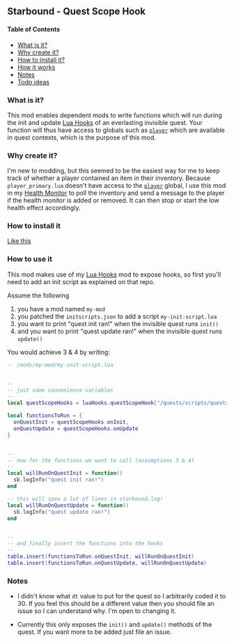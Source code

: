 ## Starbound - Quest Scope Hook

<!-- START doctoc generated TOC please keep comment here to allow auto update -->
<!-- DON'T EDIT THIS SECTION, INSTEAD RE-RUN doctoc TO UPDATE -->
#### Table of Contents
- [What is it?](#what-is-it)
- [Why create it?](#why-create-it)
- [How to install it?](#how-to-install-it)
- [How it works](#how-it-works)
- [Notes](#notes)
- [Todo ideas](#todo-ideas)

<!-- END doctoc generated TOC please keep comment here to allow auto update -->

### What is it?
This mod enables dependent mods to write functions which will run during the
init and update [Lua Hooks](https://github.com/olsonpm/starbound_lua-hooks)
of an everlasting invisible quest.  Your function will thus have access to
globals such as [`player`](https://starbounder.org/Modding:Lua/Tables/Player)
which are available in quest contexts, which is the purpose of this mod.


### Why create it?
I'm new to modding, but this seemed to be the easiest way for me to keep track
of whether a player contained an item in their inventory.  Because
`player_primary.lua` doesn't have access to the [`player`](https://starbounder.org/Modding:Lua/Tables/Player)
global, I use this mod in my [Health Monitor](https://github.com/olsonpm/starbound_health-monitor)
to poll the inventory and send a message to the player if the health monitor is
added or removed.  It can then stop or start the low health effect accordingly.


### How to install it
[Like this](https://github.com/olsonpm/starbound_health-monitor/blob/master/docs/how-to-install.md)


### How to use it
This mod makes use of my [Lua Hooks](https://github.com/olsonpm/starbound_lua-hooks)
mod to expose hooks, so first you'll need to add an init script as explained on
that repo.

Assume the following
1. you have a mod named `my-mod`
2. you patched the `initscripts.json` to add a script `my-init-script.lua`
3. you want to print "quest init ran!" when the invisible quest runs `init()`
4. and you want to print "quest update ran!" when the invisible quest runs `update()`

You would achieve 3 & 4 by writing:

```lua
-- /mods/my-mod/my-init-script.lua


--
-- just some convenience variables
--
local questScopeHooks = luaHooks.questScopeHook["/quests/scripts/questscopehook.lua"]

local functionsToRun = {
  onQuestInit = questScopeHooks.onInit,
  onQuestUpdate = questScopeHooks.onUpdate
}


--
-- now for the functions we want to call (assumptions 3 & 4)
--
local willRunOnQuestInit = function()
  sb.logInfo("quest init ran!")
end

-- this will spew a lot of lines in starbound.log!
local willRunOnQuestUpdate = function()
  sb.logInfo("quest update ran!")
end


--
-- and finally insert the functions into the hooks
--
table.insert(functionsToRun.onQuestInit, willRunOnQuestInit)
table.insert(functionsToRun.onQuestUpdate, willRunOnQuestUpdate)
```


### Notes

- I didn't know what `dt` value to put for the quest so I arbitrarily coded it
to 30.  If you feel this should be a different value then you should file an
issue so I can understand why.  I'm open to changing it.

- Currently this only exposes the `init()` and `update()` methods of the quest.
If you want more to be added just file an issue.
